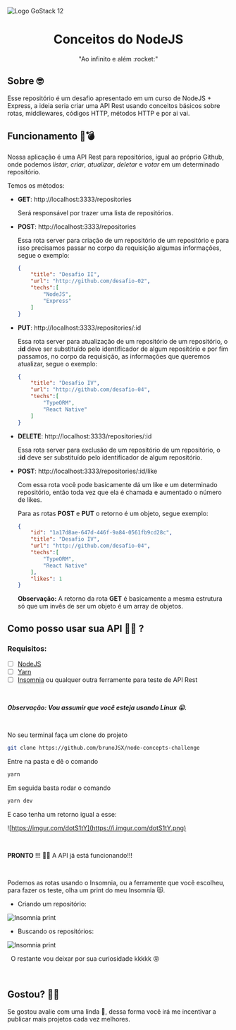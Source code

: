 ![Logo GoStack 12](https://i.imgur.com/UuhPCqe.png)

<h1 align="center">
 Conceitos do NodeJS
</h1>

<div align="center">
 "Ao infinito e além :rocket:"
</div>

## Sobre 🤓

Esse repositório é um desafio apresentado em um curso de NodeJS + Express, a ideia seria criar uma API Rest usando conceitos básicos sobre rotas, middlewares, códigos HTTP, métodos HTTP e por ai vai.

## Funcionamento 🚀💣

 Nossa aplicação é uma API Rest para repositórios, igual ao próprio Github, onde podemos *listar*, *criar*, *atualizar*, *deletar* e *votar* em um determinado repositório.

Temos os métodos:

- **GET**: http://localhost:3333/repositories

    Será responsável por trazer uma lista de repositórios.

- **POST**: http://localhost:3333/repositories

    Essa rota server para criação de um repositório de um repositório e para isso precisamos passar no corpo da requisição algumas informações, segue o exemplo:

    ```json
    {
    	"title": "Desafio II",
    	"url": "http://github.com/desafio-02",
    	"techs":[
    		"NodeJS",
    		"Express"
    	]
    }
    ```

- **PUT**: http://localhost:3333/repositories/:id

    Essa rota server para atualização de um repositório de um repositório, o **:id** deve ser substituído pelo identificador de algum repositório e por fim passamos, no corpo da requisição, as informações que queremos atualizar, segue o exemplo:

    ```json
    {
    	"title": "Desafio IV",
    	"url": "http://github.com/desafio-04",
    	"techs":[
    		"TypeORM",
    		"React Native"
    	]
    }
    ```

- **DELETE**: http://localhost:3333/repositories/:id

    Essa rota server para exclusão de um repositório de um repositório, o **:id** deve ser substituído pelo identificador de algum repositório.

- **POST**: http://localhost:3333/repositories/:id/like

    Com essa rota você pode basicamente dá um like e um determinado repositório, então toda vez que ela é chamada e aumentado o número de likes.

    Para as rotas **POST** e **PUT** o retorno é um objeto, segue exemplo:

    ```json
    {
    	"id": "1a17d8ae-647d-446f-9a84-0561fb9cd28c",
    	"title": "Desafio IV",
    	"url": "http://github.com/desafio-04",
    	"techs":[
    		"TypeORM",
    		"React Native"
    	],
    	"likes": 1
    }
    ```

    **Observação:** A retorno da rota **GET** é basicamente a mesma estrutura só que um invês de ser um objeto é um array de objetos. 

## Como posso usar sua API 🔧🆙 ?

### Requisitos:

- [ ]  [NodeJS](https://nodejs.org/en/)
- [ ]  [Yarn](https://yarnpkg.com/)
- [ ]  [Insomnia](https://insomnia.rest/download/) ou qualquer outra ferramente para teste de API Rest

&nbsp;


___Observação: Vou assumir que você esteja usando Linux 😛.___


&nbsp;

No seu terminal faça um clone do projeto

```bash
git clone https://github.com/brunoJSX/node-concepts-challenge
```

Entre na pasta e dê o comando

```bash
yarn
```

Em seguida basta rodar o comando

```bash
yarn dev
```

E caso tenha um retorno igual a esse:

![https://imgur.com/dotS1tY](https://i.imgur.com/dotS1tY.png)



&nbsp;




**PRONTO** !!! 🚀💥 A API já está funcionando!!!


&nbsp;



Podemos as rotas usando o Insomnia, ou a ferramente que você escolheu, para fazer os teste, olha um print do meu Insomnia 😻.

- Criando um repositório:

![Insomnia print](https://i.imgur.com/6Zgzq6o.png)

- Buscando os repositórios:

![Insomnia print](https://i.imgur.com/RE1dzhS.png)




&nbsp;
O restante vou deixar por sua curiosidade kkkkk 😝



&nbsp;
## Gostou? 🥳🚀

Se gostou avalie com uma linda 🌟, dessa forma você irá me incentivar a publicar mais projetos cada vez melhores.
